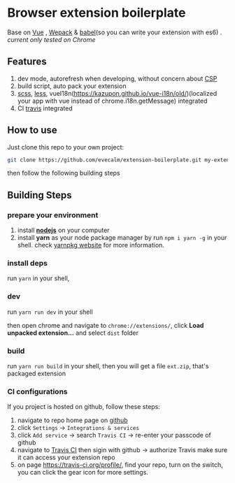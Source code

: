 # Browser extension boilerplate
Base on [Vue](https://vuejs.org/) , [Wepack](https://webpack.github.io/) & [babel](https://babeljs.io/)(so you can write your extension with es6) . *current only tested on Chrome*

## Features
1. dev mode, autorefresh when developing, without concern about [CSP](https://developer.chrome.com/extensions/contentSecurityPolicy)
2. build script, auto pack your extension
3. [scss](http://sass-lang.com/), [less](http://lesscss.org/), vueI18n(https://kazupon.github.io/vue-i18n/old/)(localized your app with vue instead of chrome.i18n.getMessage) integrated
4. CI [travis](https://docs.travis-ci.com/) integrated

## How to use
Just clone this repo to your own project:

```sh
git clone https://github.com/evecalm/extension-boilerplate.git my-extension
```

then follow the following building steps

## Building Steps
### prepare your environment
1. install **[nodejs](https://nodejs.org/en/download/)** on your computer
2. install **yarn** as your node package manager by run `npm i yarn -g` in your shell. check [yarnpkg website](https://yarnpkg.com/en/docs/) for more information.

### install deps
run `yarn` in your shell, 

### dev
run `yarn run dev` in your shell

then open chrome and navigate to `chrome://extensions/`, click **Load unpacked extension...** and select `dist` folder

### build
run `yarn run build` in your shell, then you will get a file `ext.zip`, that's packaged extension

### CI configurations
If you project is hosted on github, follow these steps:

1. navigate to repo home page on [github](http://github.com)
2. click `Settings` -> `Integrations & services`
3. click `Add service` -> search `Travis CI` -> re-enter your passcode of github
4. navigate to [Travis CI](https://travis-ci.org/profile) then sigin with github -> authorize Travis make sure it can access your extension repo
5. on page https://travis-ci.org/profile/<your-user-name>, find your repo, turn on the switch, you can click the gear icon for more settings.



